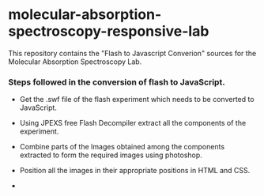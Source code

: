 # molecular-absorption-spectroscopy-responsive-lab
This repository contains the "Flash to Javascript Converion" sources for the Molecular Absorption Spectroscopy Lab. 
### Steps followed in the conversion of flash to JavaScript.
* Get the .swf file of the flash experiment which needs to be converted to JavaScript.

* Using JPEXS free Flash Decompiler extract all the components of the experiment.

* Combine parts of the Images obtained among the components extracted to form the required images using photoshop.

* Position all the images in their appropriate positions in HTML and CSS.

*
